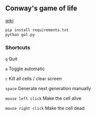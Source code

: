 ## Conway's game of life
[wiki](https://en.wikipedia.org/wiki/Conway%27s_Game_of_Life)

```python
pip install requirements.txt
python gol.py
```
### Shortcuts

`q` Quit

`a` Toggle automatic

`c` Kill all cells / clear screen


`space` Generate next generation manually

`mouse left click` Make the cell alive

`mouse right click` Make the cell dead
